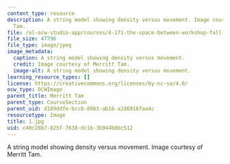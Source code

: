 ```yaml
---
content_type: resource
description: A string model showing density versus movement. Image courtesy of Merritt
  Tam.
file: /ol-ocw-studio-app/courses/4-171-the-space-between-workshop-fall-2004/c40c28b7825f7638dc1b3b944b0bc512_1.jpg
file_size: 47796
file_type: image/jpeg
image_metadata:
  caption: A string model showing density versus movement.
  credit: Image courtesy of Merritt Tam.
  image-alt: A string model showing density versus movement.
learning_resource_types: []
license: https://creativecommons.org/licenses/by-nc-sa/4.0/
ocw_type: OCWImage
parent_title: Merritt Tam
parent_type: CourseSection
parent_uid: d109ddfe-bcc8-8983-ab16-a2d6916faa4c
resourcetype: Image
title: 1.jpg
uid: c40c28b7-825f-7638-dc1b-3b944b0bc512
---
```

A string model showing density versus movement. Image courtesy of Merritt Tam.